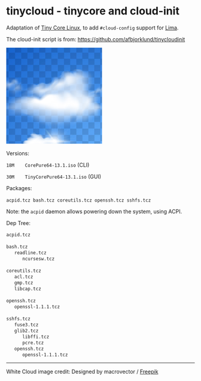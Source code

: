 # tinycloud - tinycore and cloud-init

Adaptation of [Tiny Core Linux](http://tinycorelinux.net/), to add `#cloud-config` support for [Lima](https://lima-vm.io/).

The cloud-init script is from: <https://github.com/afbjorklund/tinycloudinit>

![white cloud](assets/cloud.png)

Versions:

`18M	CorePure64-13.1.iso` (CLI)

`30M	TinyCorePure64-13.1.iso` (GUI)

Packages:

`acpid.tcz bash.tcz coreutils.tcz openssh.tcz sshfs.tcz`

Note: the `acpid` daemon allows powering down the system, using ACPI.

Dep Tree:

```
acpid.tcz

bash.tcz
   readline.tcz
      ncursesw.tcz

coreutils.tcz
   acl.tcz
   gmp.tcz
   libcap.tcz

openssh.tcz
   openssl-1.1.1.tcz

sshfs.tcz
   fuse3.tcz
   glib2.tcz
      libffi.tcz
      pcre.tcz
   openssh.tcz
      openssl-1.1.1.tcz
```

---

White Cloud image credit: Designed by macrovector / [Freepik](http://www.freepik.com)

